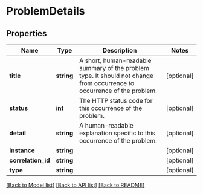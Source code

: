 # ProblemDetails

## Properties
Name | Type | Description | Notes
------------ | ------------- | ------------- | -------------
**title** | **string** | A short, human-readable summary of the problem type. It should not change from occurrence to occurrence of the problem. | [optional] 
**status** | **int** | The HTTP status code for this occurrence of the problem. | [optional] 
**detail** | **string** | A human-readable explanation specific to this occurrence of the problem. | [optional] 
**instance** | **string** |  | [optional] 
**correlation_id** | **string** |  | [optional] 
**type** | **string** |  | [optional] 

[[Back to Model list]](../../README.md#documentation-for-models) [[Back to API list]](../../README.md#documentation-for-api-endpoints) [[Back to README]](../../README.md)

